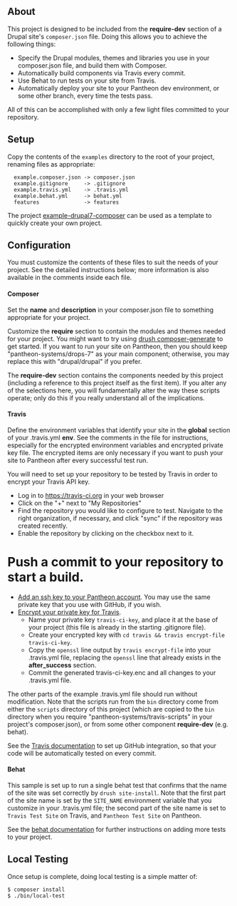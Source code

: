 ## About

This project is designed to be included from the **require-dev** section of a Drupal site's `composer.json` file.  Doing this allows you to achieve the following things:

* Specify the Drupal modules, themes and libraries you use in your composer.json file, and build them with Composer.
* Automatically build components via Travis every commit.
* Use Behat to run tests on your site from Travis.
* Automatically deploy your site to your Pantheon dev environment, or some other branch, every time the tests pass.

All of this can be accomplished with only a few light files committed to your repository.

## Setup

Copy the contents of the `examples` directory to the root of your project, renaming files as appropriate:
```
  example.composer.json -> composer.json
  example.gitignore     -> .gitignore
  example.travis.yml    -> .travis.yml
  example.behat.yml     -> behat.yml
  features              -> features
```
The project [example-drupal7-composer](https://github.com/pantheon-systems/example-drupal7-composer) can be used as a template to quickly create your own project.

## Configuration

You must customize the contents of these files to suit the needs of your project.  See the detailed instructions below; more information is also available in the comments inside each file.

#### Composer

Set the **name** and **description** in your composer.json file to something appropriate for your project.  

Customize the **require** section to contain the modules and themes needed for your project.  You might want to try using [drush composer-generate](https://www.drupal.org/project/composer_generate) to get started.  If you want to run your site on Pantheon, then you should keep "pantheon-systems/drops-7" as your main component; otherwise, you may replace this with "drupal/drupal" if you prefer.

The **require-dev** section contains the components needed by this project (including a reference to this project itself as the first item).  If you alter any of the selections here, you will fundamentally alter the way these scripts operate; only do this if you really understand all of the implications.

#### Travis

Define the environment variables that identify your site in the **global** section of your .travis.yml **env**.  See the comments in the file for instructions, especially for the encrypted environment variables and encrypted private key file.  The encrypted items are only necessary if you want to push your site to Pantheon after every successful test run.

You will need to set up your repository to be tested by Travis in order to encrypt your Travis API key.

* Log in to https://travis-ci.org in your web browser 
* Click on the "+" next to "My Repositories"
* Find the repository you would like to configure to test. Navigate to the right organization, if necessary, and click "sync" if the repository was created recently.
* Enable the repository by clicking on the checkbox next to it.
# Push a commit to your repository to start a build.
* [Add an ssh key to your Pantheon account](https://pantheon.io/docs/articles/users/loading-ssh-keys/). You may use the same private key that you use with GitHub, if you wish.
* [Encrypt your private key for Travis](http://docs.travis-ci.com/user/encrypting-files/).
  * Name your private key `travis-ci-key`, and place it at the base of your project (this file is already in the starting .gitignore file).
  * Create your encrypted key with `cd travis && travis encrypt-file travis-ci-key`.
  * Copy the `openssl` line output by `travis encrypt-file` into your .travis.yml file, replacing the `openssl` line that already exists in the **after_success** section.
  * Commit the generated travis-ci-key.enc and all changes to your .travis.yml file.

The other parts of the example .travis.yml file should run without modification.  Note that the scripts run from the `bin` directory come from either the `scripts` directory of this project (which are copied to the `bin` directory when you require "pantheon-systems/travis-scripts" in your project's composer.json), or from some other component **require-dev** (e.g. behat).

See the [Travis documentation](http://docs.travis-ci.com/user/getting-started/) to set up GitHub integration, so that your code will be automatically tested on every commit.

#### Behat

This sample is set up to run a single behat test that confirms that the name of the site was set correctly by `drush site-install`.  Note that the first part of the site name is set by the `SITE_NAME` environment variable that you customize in your .travis.yml file; the second part of the site name is set to `Travis Test Site` on Travis, and `Pantheon Test Site` on Pantheon.

See the [behat documentation](http://docs.behat.org/en/latest/) for further instructions on adding more tests to your project.

## Local Testing

Once setup is complete, doing local testing is a simple matter of:
```
$ composer install
$ ./bin/local-test
```
